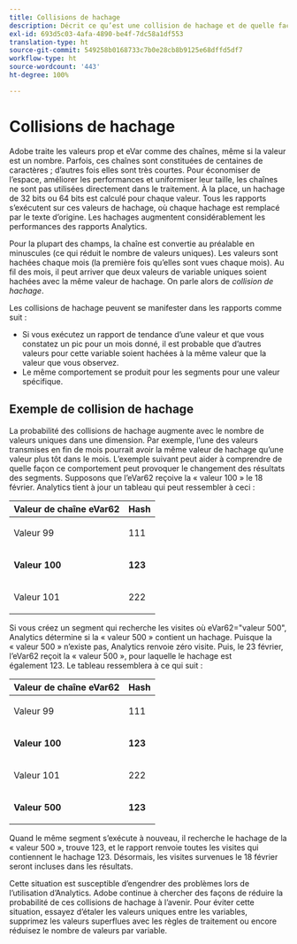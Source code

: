 ```yaml
---
title: Collisions de hachage
description: Décrit ce qu’est une collision de hachage et de quelle façon elle se manifeste.
exl-id: 693d5c03-4afa-4890-be4f-7dc58a1df553
translation-type: ht
source-git-commit: 549258b0168733c7b0e28cb8b9125e68dffd5df7
workflow-type: ht
source-wordcount: '443'
ht-degree: 100%

---
```


# Collisions de hachage

Adobe traite les valeurs prop et eVar comme des chaînes, même si la valeur est un nombre. Parfois, ces chaînes sont constituées de centaines de caractères ; d’autres fois elles sont très courtes. Pour économiser de l’espace, améliorer les performances et uniformiser leur taille, les chaînes ne sont pas utilisées directement dans le traitement. À la place, un hachage de 32 bits ou 64 bits est calculé pour chaque valeur. Tous les rapports s’exécutent sur ces valeurs de hachage, où chaque hachage est remplacé par le texte d’origine. Les hachages augmentent considérablement les performances des rapports Analytics.

Pour la plupart des champs, la chaîne est convertie au préalable en minuscules (ce qui réduit le nombre de valeurs uniques). Les valeurs sont hachées chaque mois (la première fois qu’elles sont vues chaque mois). Au fil des mois, il peut arriver que deux valeurs de variable uniques soient hachées avec la même valeur de hachage. On parle alors de *collision de hachage*.

Les collisions de hachage peuvent se manifester dans les rapports comme suit :

* Si vous exécutez un rapport de tendance d’une valeur et que vous constatez un pic pour un mois donné, il est probable que d’autres valeurs pour cette variable soient hachées à la même valeur que la valeur que vous observez.
* Le même comportement se produit pour les segments pour une valeur spécifique.

## Exemple de collision de hachage

La probabilité des collisions de hachage augmente avec le nombre de valeurs uniques dans une dimension. Par exemple, l’une des valeurs transmises en fin de mois pourrait avoir la même valeur de hachage qu’une valeur plus tôt dans le mois. L’exemple suivant peut aider à comprendre de quelle façon ce comportement peut provoquer le changement des résultats des segments. Supposons que l’eVar62 reçoive la « valeur 100 » le 18 février. Analytics tient à jour un tableau qui peut ressembler à ceci :

<table id="table_6A49D1D5932E485DB2083154897E5074"> 
 <thead> 
  <tr> 
   <th colname="col1" class="entry"> Valeur de chaîne eVar62 </th> 
   <th colname="col2" class="entry"> Hash </th> 
  </tr> 
 </thead>
 <tbody> 
  <tr> 
   <td colname="col1"> <p> Valeur 99 </p> </td> 
   <td colname="col2"> <p> 111 </p> </td> 
  </tr> 
  <tr> 
   <td colname="col1"> <p> <b> Valeur 100</b> </p> </td> 
   <td colname="col2"> <p> <b> 123</b> </p> </td> 
  </tr> 
  <tr> 
   <td colname="col1"> <p> Valeur 101 </p> </td> 
   <td colname="col2"> <p> 222 </p> </td> 
  </tr> 
 </tbody> 
</table>

Si vous créez un segment qui recherche les visites où eVar62=&quot;valeur 500&quot;, Analytics détermine si la « valeur 500 » contient un hachage. Puisque la « valeur 500 » n’existe pas, Analytics renvoie zéro visite. Puis, le 23 février, l’eVar62 reçoit la « valeur 500 », pour laquelle le hachage est également 123. Le tableau ressemblera à ce qui suit :

<table id="table_5FCF0BCDA5E740CCA266A822D9084C49"> 
 <thead> 
  <tr> 
   <th colname="col1" class="entry"> Valeur de chaîne eVar62 </th> 
   <th colname="col2" class="entry"> Hash </th> 
  </tr> 
 </thead>
 <tbody> 
  <tr> 
   <td colname="col1"> <p> Valeur 99 </p> </td> 
   <td colname="col2"> <p> 111 </p> </td> 
  </tr> 
  <tr> 
   <td colname="col1"> <p> <b> Valeur 100</b> </p> </td> 
   <td colname="col2"> <p> <b> 123</b> </p> </td> 
  </tr> 
  <tr> 
   <td colname="col1"> <p> Valeur 101 </p> </td> 
   <td colname="col2"> <p> 222 </p> </td> 
  </tr> 
  <tr> 
   <td colname="col1"> <p> <b> Valeur 500</b> </p> </td> 
   <td colname="col2"> <p> <b> 123</b> </p> </td> 
  </tr> 
 </tbody> 
</table>

Quand le même segment s’exécute à nouveau, il recherche le hachage de la « valeur 500 », trouve 123, et le rapport renvoie toutes les visites qui contiennent le hachage 123. Désormais, les visites survenues le 18 février seront incluses dans les résultats.

Cette situation est susceptible d’engendrer des problèmes lors de l’utilisation d’Analytics. Adobe continue à chercher des façons de réduire la probabilité de ces collisions de hachage à l’avenir. Pour éviter cette situation, essayez d’étaler les valeurs uniques entre les variables, supprimez les valeurs superflues avec les règles de traitement ou encore réduisez le nombre de valeurs par variable.
